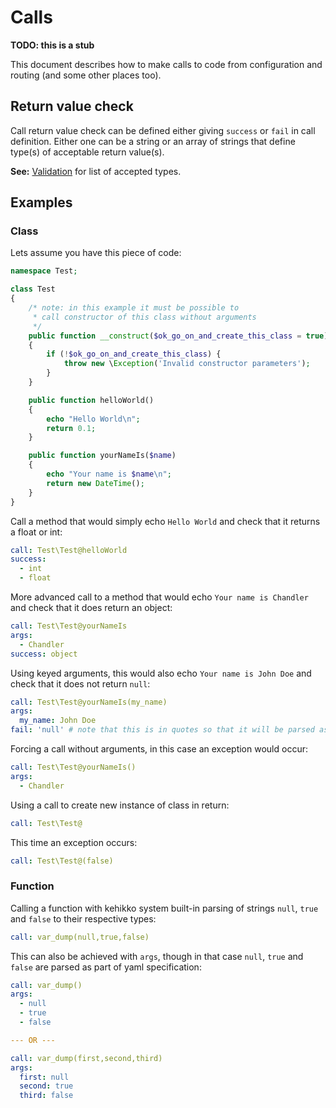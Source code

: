---
---

# Calls

**TODO: this is a stub**

This document describes how to make calls to code from configuration and routing (and some other places too).

## Return value check

Call return value check can be defined either giving `success` or `fail` in call definition.
Either one can be a string or an array of strings that define type(s) of acceptable return value(s).

**See:** [Validation](validation) for list of accepted types.

## Examples

### Class

Lets assume you have this piece of code:

```php
namespace Test;

class Test
{
    /* note: in this example it must be possible to
     * call constructor of this class without arguments
     */
    public function __construct($ok_go_on_and_create_this_class = true)
    {
        if (!$ok_go_on_and_create_this_class) {
            throw new \Exception('Invalid constructor parameters');
        }
    }

    public function helloWorld()
    {
        echo "Hello World\n";
        return 0.1;
    }

    public function yourNameIs($name)
    {
        echo "Your name is $name\n";
        return new DateTime();
    }
}
```

Call a method that would simply echo `Hello World` and check that it returns a float or int:

```yaml
call: Test\Test@helloWorld
success:
  - int
  - float
```

More advanced call to a method that would echo `Your name is Chandler` and check that it does return an object:

```yaml
call: Test\Test@yourNameIs
args:
  - Chandler
success: object
```

Using keyed arguments, this would also echo `Your name is John Doe` and check that it does not return `null`:

```yaml
call: Test\Test@yourNameIs(my_name)
args:
  my_name: John Doe
fail: 'null' # note that this is in quotes so that it will be parsed as string
```

Forcing a call without arguments, in this case an exception would occur:

```yaml
call: Test\Test@yourNameIs()
args:
  - Chandler
```

Using a call to create new instance of class in return:

```yaml
call: Test\Test@
```

This time an exception occurs:

```yaml
call: Test\Test@(false)
```

### Function

Calling a function with kehikko system built-in parsing of strings `null`, `true` and `false` to their respective types:

```yaml
call: var_dump(null,true,false)
```

This can also be achieved with `args`, though in that case `null`, `true` and `false` are parsed as part of yaml specification:

```yaml
call: var_dump()
args:
  - null
  - true
  - false

--- OR ---

call: var_dump(first,second,third)
args:
  first: null
  second: true
  third: false
```
